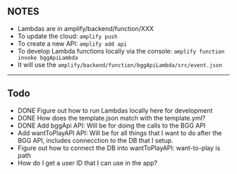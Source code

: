 ## NOTES

- Lambdas are in amplify/backend/function/XXX
- To update the cloud: `amplify push`
- To create a new API: `amplify add api`
- To develop Lambda functions locally via the console: `amplify function invoke bggApiLambda`
- It will use the `amplify/backend/function/bggApiLambda/src/event.json`

---

## Todo

- DONE Figure out how to run Lambdas locally here for development
- DONE How does the template.json match with the template.yml?
- DONE Add bggApi API: Will be for doing the calls to the BGG API
- Add wantToPlayAPI API: Will be for all things that I want to do after the BGG API, includes connecction to the DB that I setup.
- Figure out how to connect the DB into wantToPlayAPI: want-to-play is path
- How do I get a user ID that I can use in the app?
